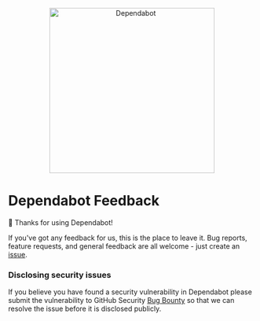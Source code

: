 <p align="center">
  <img src="https://s3.eu-west-2.amazonaws.com/dependabot-images/logo-with-name-horizontal.svg?v5" alt="Dependabot" width="336">
</p>

# Dependabot Feedback

👋 Thanks for using Dependabot!

If you've got any feedback for us, this is the place to leave it. Bug reports,
feature requests, and general feedback are all welcome - just create an
[issue](https://github.com/dependabot/feedback/issues).

### Disclosing security issues

If you believe you have found a security vulnerability in Dependabot please
submit the vulnerability to GitHub Security [Bug Bounty](https://bounty.github.com/)
so that we can resolve the issue before it is disclosed publicly.
